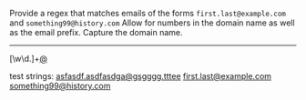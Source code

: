 Provide a regex that matches emails of the forms 
```first.last@example.com``` and ```something99@history.com```
Allow for numbers in the domain name as well as the email prefix. Capture the domain name.
  
-----  
[\w\d.]+[@](\w+.\w+)

test strings:
asfasdf.asdfasdga@gsgggg.tttee
first.last@example.com
something99@history.com

